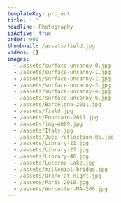 ```yaml
---
templateKey: project
title: ' '
headline: Photography
isActive: true
order: 900
thumbnail: /assets/field.jpg
videos: []
images:
  - /assets/surface-uncanny-0.jpg
  - /assets/surface-uncanny-1.jpg
  - /assets/surface-uncanny-2.jpg
  - /assets/surface-uncanny-3.jpg
  - /assets/surface-uncanny-4.jpg
  - /assets/surface-uncanny-6.jpg
  - /assets/Barcelona-2011.jpg
  - /assets/field.jpg
  - /assets/Fountain-2011.jpg
  - /assets/img-4069.jpg
  - /assets/Italy.jpg
  - /assets/Jeep-reflection-06.jpg
  - /assets/Library-21.jpg
  - /assets/Library-27.jpg
  - /assets/Library-46.jpg
  - /assets/Lucerne-Lake.jpg
  - /assets/millenial-bridge.jpg
  - /assets/Orono-at-night.jpg
  - /assets/Paris-2010.jpg
  - /assets/Worcester-MA-200.jpg
---
```

